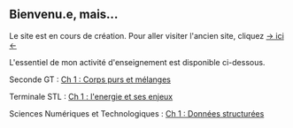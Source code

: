 ## Bienvenu.e, mais...

Le site est en cours de création. Pour aller visiter l'ancien site, cliquez [-> ici <-](https://sites.google.com/view/cyril-sturtz/accueil?authuser=0)

L'essentiel de mon activité d'enseignement est disponible ci-dessous.

Seconde GT :
[Ch 1 : Corps purs et mélanges](Ch1_CPM.pdf)

Terminale STL :
[Ch 1 : l'energie et ses enjeux](enjeu_energie.pdf)

Sciences Numériques et Technologiques :
[Ch 1 : Données structurées](Ch1_donnees)
